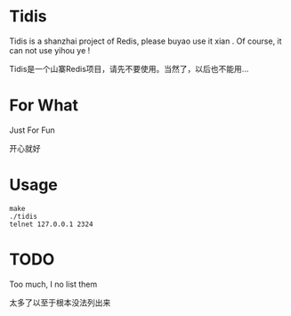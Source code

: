 # Tidis
Tidis is a shanzhai project of Redis, please buyao use it xian . Of course, it can not use yihou ye !

Tidis是一个山寨Redis项目，请先不要使用。当然了，以后也不能用...

# For What
Just For Fun

开心就好

# Usage
```
make
./tidis
telnet 127.0.0.1 2324
```

# TODO
Too much, I no list them

太多了以至于根本没法列出来
